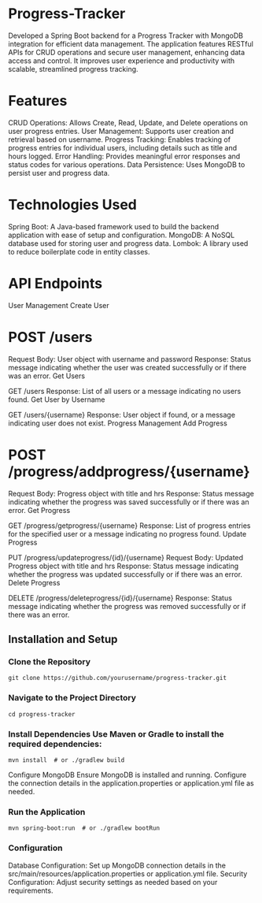 # Progress-Tracker
Developed a Spring Boot backend for a Progress Tracker with MongoDB integration for efficient data management. The application features RESTful APIs for CRUD operations and secure user management, enhancing data access and control. It improves user experience and productivity with scalable, streamlined progress tracking.


# Features
CRUD Operations: Allows Create, Read, Update, and Delete operations on user progress entries.
User Management: Supports user creation and retrieval based on username.
Progress Tracking: Enables tracking of progress entries for individual users, including details such as title and hours logged.
Error Handling: Provides meaningful error responses and status codes for various operations.
Data Persistence: Uses MongoDB to persist user and progress data.

# Technologies Used

Spring Boot: A Java-based framework used to build the backend application with ease of setup and configuration.
MongoDB: A NoSQL database used for storing user and progress data.
Lombok: A library used to reduce boilerplate code in entity classes.


# API Endpoints
User Management
Create User

# POST /users

Request Body: User object with username and password
Response: Status message indicating whether the user was created successfully or if there was an error.
Get Users

GET /users
Response: List of all users or a message indicating no users found.
Get User by Username

GET /users/{username}
Response: User object if found, or a message indicating user does not exist.
Progress Management
Add Progress

# POST /progress/addprogress/{username}
Request Body: Progress object with title and hrs
Response: Status message indicating whether the progress was saved successfully or if there was an error.
Get Progress

GET /progress/getprogress/{username}
Response: List of progress entries for the specified user or a message indicating no progress found.
Update Progress

PUT /progress/updateprogress/{id}/{username}
Request Body: Updated Progress object with title and hrs
Response: Status message indicating whether the progress was updated successfully or if there was an error.
Delete Progress

DELETE /progress/deleteprogress/{id}/{username}
Response: Status message indicating whether the progress was removed successfully or if there was an error.


## Installation and Setup
 
 ### Clone the Repository

```
git clone https://github.com/yourusername/progress-tracker.git

```

### Navigate to the Project Directory

```
cd progress-tracker

```

### Install Dependencies Use Maven or Gradle to install the required dependencies:

```
mvn install  # or ./gradlew build

```

Configure MongoDB Ensure MongoDB is installed and running. Configure the connection details in the application.properties or application.yml file as needed.

### Run the Application


```mvn spring-boot:run  # or ./gradlew bootRun```

### Configuration
Database Configuration: Set up MongoDB connection details in the src/main/resources/application.properties or application.yml file.
Security Configuration: Adjust security settings as needed based on your requirements.
